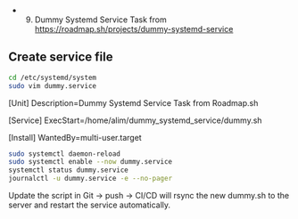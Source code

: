 - 9. Dummy Systemd Service Task from https://roadmap.sh/projects/dummy-systemd-service

## Create service file
```bash
cd /etc/systemd/system
sudo vim dummy.service
```

[Unit]
Description=Dummy Systemd Service Task from Roadmap.sh

[Service]
ExecStart=/home/alim/dummy_systemd_service/dummy.sh

[Install]
WantedBy=multi-user.target

```bash
sudo systemctl daemon-reload
sudo systemctl enable --now dummy.service
systemctl status dummy.service
journalctl -u dummy.service -e --no-pager
```

Update the script in Git → push → CI/CD will rsync the new dummy.sh to the server and restart the service automatically.